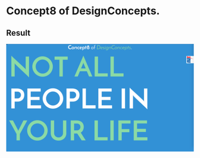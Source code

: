 Concept8 of DesignConcepts.
==============================

Result
-----------
<p align="center">
  <img src="c8.png"/>
</p>
